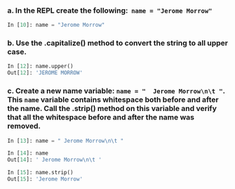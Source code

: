 ### a. In the REPL create the following:  `name = "Jerome Morrow"`

```python
In [10]: name = "Jerome Morrow"
```

### b. Use the .capitalize() method to convert the string to all upper case.

```python
In [12]: name.upper()
Out[12]: 'JEROME MORROW'
```

### c. Create a new name variable: `name = "  Jerome Morrow\n\t "`. This `name` variable contains whitespace both before and after the name. Call the .strip() method on this variable and verify that all the whitespace before and after the name was removed.

```python
In [13]: name = " Jerome Morrow\n\t "

In [14]: name
Out[14]: ' Jerome Morrow\n\t '

In [15]: name.strip()
Out[15]: 'Jerome Morrow'
```

